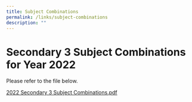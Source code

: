```yaml
---
title: Subject Combinations
permalink: /links/subject-combinations
description: ""
---
```

# Secondary 3 Subject Combinations for Year 2022


Please refer to the file below.  
  
[2022 Secondary 3 Subject Combinations.pdf](https://www-bpghs-moe-edu-sg-admin.cwp.sg/qql/slot/u148/Links/Subject%20Combinations/2022%20Secondary%203%20Subject%20Combinations.pdf)
